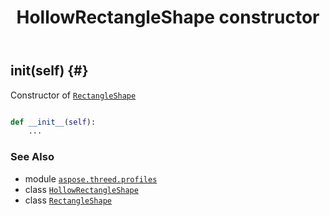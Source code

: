 ﻿---
title: HollowRectangleShape constructor
second_title: Aspose.3D for Python via .NET API References
description: 
type: docs
weight: 10
url: /python-net/aspose.threed.profiles/hollowrectangleshape/__init__/
is_root: false
---

## __init__(self) {#}

Constructor of [`RectangleShape`](/3d/python-net/aspose.threed.profiles/rectangleshape)



```python

def __init__(self):
    ...
```





### See Also
* module [`aspose.threed.profiles`](../../)
* class [`HollowRectangleShape`](/3d/python-net/aspose.threed.profiles/hollowrectangleshape)
* class [`RectangleShape`](/3d/python-net/aspose.threed.profiles/rectangleshape)
